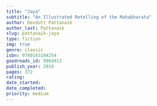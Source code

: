 ```yaml
---
title: "Jaya"
subtitle: "An Illustrated Retelling of the Mahabharata"
author: Devdutt Pattanaik
author_last: Pattanaik
slug: pattanaik-jaya
type: fiction
img: true
genre: classic
isbn: 9780143104254
goodreads_id: 9864913
publish_year: 2010
pages: 372
rating: 
date_started:
date_completed:
priority: medium
---
```

